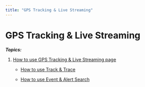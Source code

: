 ```yaml
---
title: "GPS Tracking & Live Streaming"
---
```

# GPS Tracking & Live Streaming

***Topics:***

1.  [How to use GPS Tracking & Live Streaming page](/rosco/product/roscolive2.0/how_to_guide/gps_tracking/gps_tracking_and_live_streaming_page)  
      
    - [How to use Track & Trace](/rosco/product/roscolive2.0/how_to_guide/gps_tracking/track_and_trace)  
      
    - [How to use Event & Alert Search](/rosco/product/roscolive2.0/how_to_guide/gps_tracking/event_and_alert_search)

